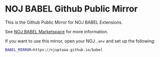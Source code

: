 # NOJ BABEL Github Public Mirror 
This is the Github Public Mirror for NOJ BABEL Extensions.

See [NOJ BABEL Marketspace](https://acm.njupt.edu.cn/babel) for more information.

If you want to use this mirror, open your NOJ `.env` and set up the following:

```bash
BABEL_MIRROR=https://njuptaaa.github.io/babel
```
